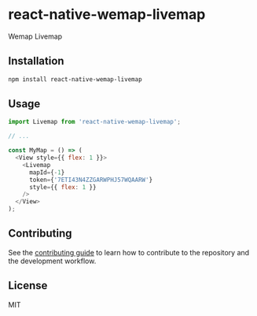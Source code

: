 # react-native-wemap-livemap

Wemap Livemap

## Installation

```sh
npm install react-native-wemap-livemap
```

## Usage

```js
import Livemap from 'react-native-wemap-livemap';

// ...

const MyMap = () => (
  <View style={{ flex: 1 }}>
    <Livemap
      mapId={-1}
      token={'7ETI43N4ZZGARWPHJ57WQAARW'}
      style={{ flex: 1 }}
    />
  </View>
);
```

## Contributing

See the [contributing guide](CONTRIBUTING.md) to learn how to contribute to the repository and the development workflow.

## License

MIT
